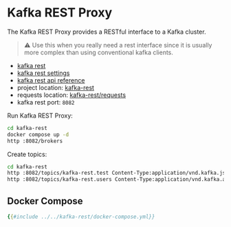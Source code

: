 # Kafka REST Proxy

The Kafka REST Proxy provides a RESTful interface to a Kafka cluster.

> &#x26a0; Use this when you really need a rest interface since it is usually more complex than using conventional kafka clients.

- [kafka rest](https://docs.confluent.io/platform/current/kafka-rest/index.html)
- [kafka rest settings](https://docs.confluent.io/platform/current/kafka-rest/production-deployment/rest-proxy/config.html)
- [kafka rest api reference](https://docs.confluent.io/platform/current/kafka-rest/api.html)
- project location: [kafka-rest](https://github.com/sauljabin/kafka-sandbox/tree/main/kafka-rest)
- requests location: [kafka-rest/requests](https://github.com/sauljabin/kafka-sandbox/tree/main/kafka-rest/requests)
- kafka rest port: `8082`

Run Kafka REST Proxy:

```bash
cd kafka-rest
docker compose up -d
http :8082/brokers
```

Create topics:

```bash
cd kafka-rest
http :8082/topics/kafka-rest.test Content-Type:application/vnd.kafka.json.v2+json records:='[{ "key": "test", "value": "test" }]'
http :8082/topics/kafka-rest.users Content-Type:application/vnd.kafka.avro.v2+json < requests/produce-avro-message.json
```

## Docker Compose

```yaml
{{#include ../../kafka-rest/docker-compose.yml}}
```